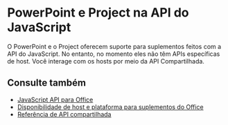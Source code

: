 # <a name="powerpoint-and-project-in-the-javascript-api"></a>PowerPoint e Project na API do JavaScript

O PowerPoint e o Project oferecem suporte para suplementos feitos com a API do JavaScript. No entanto, no momento eles não têm APIs específicas de host. Você interage com os hosts por meio da API Compartilhada. 

## <a name="see-also"></a>Consulte também

- [JavaScript API para Office](/office/dev/add-ins/reference/javascript-api-for-office)
- [Disponibilidade de host e plataforma para suplementos do Office](https://docs.microsoft.com/office/dev/add-ins/overview/office-add-in-availability)
- [Referência de API compartilhada](/javascript/api/overview/office)
